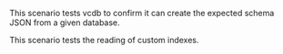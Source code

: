 This scenario tests vcdb to confirm it can create the expected schema JSON from a given database.

This scenario tests the reading of custom indexes.